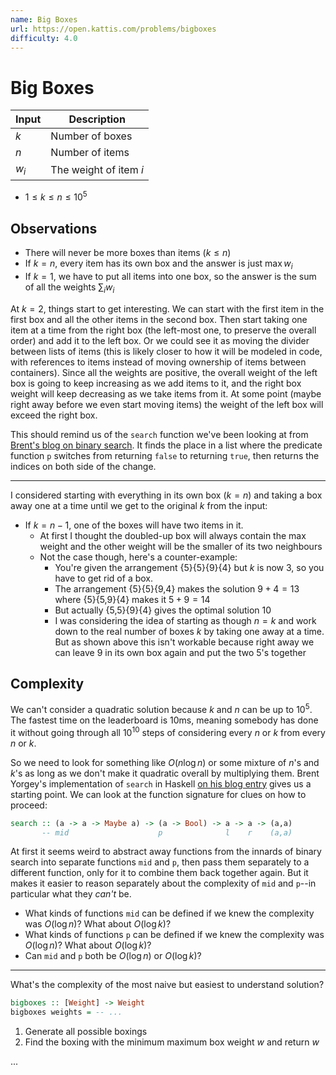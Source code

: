 ```yaml
---
name: Big Boxes
url: https://open.kattis.com/problems/bigboxes
difficulty: 4.0
---
```


# Big Boxes

| Input | Description            |
| ----- | ---------------------- |
| $k$   | Number of boxes        |
| $n$   | Number of items        |
| $w_i$ | The weight of item $i$ |

- $1 \le k \le n \le 10^5$

## Observations

- There will never be more boxes than items ($k \le n$)
- If $k = n$, every item has its own box and the answer is just $\max w_i$
- If $k = 1$, we have to put all items into one box, so the answer is the sum of all the weights $\sum_i w_i$

At $k = 2$, things start to get interesting. We can start with the first item in the first box and all the other items in the second box. Then start taking one item at a time from the right box (the left-most one, to preserve the overall order) and add it to the left box. Or we could see it as moving the divider between lists of items (this is likely closer to how it will be modeled in code, with references to items instead of moving ownership of items between containers). Since all the weights are positive, the overall weight of the left box is going to keep increasing as we add items to it, and the right box weight will keep decreasing as we take items from it. At some point (maybe right away before we even start moving items) the weight of the left box will exceed the right box.

This should remind us of the `search` function we've been looking at from [Brent's blog on binary search](https://byorgey.wordpress.com/2023/01/01/competitive-programming-in-haskell-better-binary-search/#a-better-binary-search). It finds the place in a list where the predicate function `p` switches from returning `false` to returning `true`, then returns the indices on both side of the change.

---

I considered starting with everything in its own box ($k = n$) and taking a box away one at a time until we get to the original $k$ from the input:

- If $k = n - 1$, one of the boxes will have two items in it.
	- At first I thought the doubled-up box will always contain the max weight and the other weight will be the smaller of its two neighbours
	- Not the case though, here's a counter-example:
		- You're given the arrangement {5}{5}{9}{4} but $k$ is now $3$, so you have to get rid of a box.
		- The arrangement {5}{5}{9,4} makes the solution $9+4=13$ where {5}{5,9}{4} makes it $5+9=14$
		- But actually {5,5}{9}{4} gives the optimal solution $10$
		- I was considering the idea of starting as though $n=k$ and work down to the real number of boxes $k$ by taking one away at a time. But as shown above this isn't workable because right away we can leave 9 in its own box again and put the two 5's together


## Complexity

We can't consider a quadratic solution because $k$ and $n$ can be up to $10^5$. The fastest time on the leaderboard is 10ms, meaning somebody has done it without going through all $10^{10}$ steps of considering every $n$ or $k$ from every $n$ or $k$.

So we need to look for something like $O(n \log n)$ or some mixture of $n$'s and $k$'s as long as we don't make it quadratic overall by multiplying them. Brent Yorgey's implementation of `search` in Haskell [on his blog entry](https://byorgey.wordpress.com/2023/01/01/competitive-programming-in-haskell-better-binary-search/#:~:text=at%20this%20point%3A-,search,-%3A%3A) gives us a starting point. We can look at the function signature for clues on how to proceed:

```haskell
search :: (a -> a -> Maybe a) -> (a -> Bool) -> a -> a -> (a,a)
       -- mid                    p              l    r    (a,a)
```

At first it seems weird to abstract away functions from the innards of binary search into separate functions `mid` and `p`, then pass them separately to a different function, only for it to combine them back together again.  But it makes it easier to reason separately about the complexity of `mid` and `p`--in particular what they *can't* be.

- What kinds of functions `mid` can be defined if we knew the complexity was $O(\log n)$? What about $O(\log k)$?
- What kinds of functions `p` can be defined if we knew the complexity was $O(\log n)$? What about $O(\log k)$?
- Can `mid` and `p` both be $O(\log n)$ or $O(\log k)$?

---

What's the complexity of the most naive but easiest to understand solution?

```haskell
bigboxes :: [Weight] -> Weight
bigboxes weights = -- ...
```

1) Generate all possible boxings
2) Find the boxing with the minimum maximum box weight $w$ and return $w$

...
